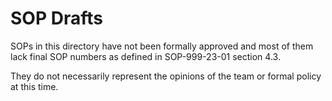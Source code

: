 # SOP Drafts

SOPs in this directory have not been formally approved and most of them lack final SOP numbers as defined in SOP-999-23-01 section 4.3.

They do not necessarily represent the opinions of the team or formal policy at this time.
